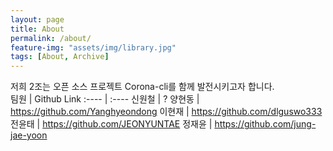 ```yaml
---
layout: page
title: About
permalink: /about/
feature-img: "assets/img/library.jpg"
tags: [About, Archive]
---
```

저희 2조는 오픈 소스 프로젝트 Corona-cli를 함께 발전시키고자 합니다.  
팀원  | Github Link
:---- | :----
신원철 | ?
양현동 | https://github.com/Yanghyeondong
이현재 | https://github.com/dlguswo333
전윤태 | https://github.com/JEONYUNTAE
정재윤 | https://github.com/jung-jae-yoon
